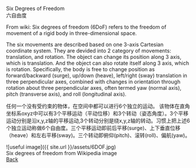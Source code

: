 Six Degrees of Freedom <br />
六自由度

From wiki: Six degrees of freedom (6DoF) refers to the freedom of movement of a rigid body in three-dimensional space. 

The six movements are described based on one 3-axis Cartesian coordinate system. They are devided into 2 category of movements: translation, and rotation. The object can change its position along 3 axis, which is translation. And the object can also rotate itself along 3 axis, which is rotation.
Specifically, the body is free to change position as forward/backward (surge), up/down (heave), left/right (sway) translation in three perpendicular axes, combined with changes in orientation through rotation about three perpendicular axes, often termed yaw (normal axis), pitch (transverse axis), and roll (longitudinal axis).

任何一个没有受约束的物体，在空间中都可以进行6个独立的运动。
该物体在直角坐标系oxyz中可以有3个平移运动（平动位移）和3个转动（姿态角度）。3个平移运动分别是沿x,y,z轴的平移运动,3个转动分别是绕x,y,z轴的转动。习惯上把上述6个独立运动称做6个自由度。三个平移运动即前后平移(surge)、上下垂直位移（heave）和左右平移(sway)。三个转动即俯仰(pitch)、滚转(roll)、偏航(yaw)。

![useful image]({{ site.url }}/assets/6DOF.jpg) <br />
                                          Six degrees of freedom from Wikipedia image<br />
[Back](../.)
